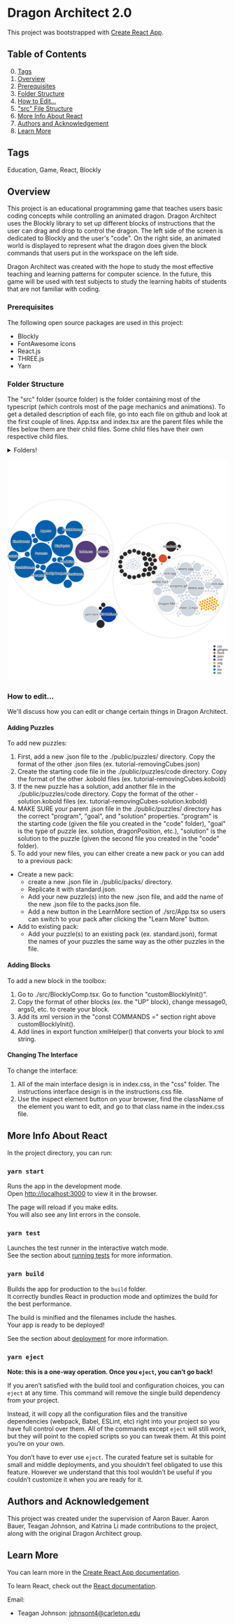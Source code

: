 # Dragon Architect 2.0

This project was bootstrapped with [Create React App](https://github.com/facebook/create-react-app).

## Table of Contents
0. [ Tags ](#tags)
1. [ Overview ](#overview)
2. [ Prerequisites ](#prereqs)
3. [ Folder Structure ](#files)
4. [ How to Edit... ](#howTo)
5. [ "src" File Structure ](#files)
6. [ More Info About React ](#availableScripts)
7. [ Authors and Acknowledgement ](#authAck)
8. [ Learn More ](#learnMore)

<a name="tags"></a>
## Tags

Education, Game, React, Blockly

<a name="overview"></a>
## Overview

This project is an educational programming game that teaches users basic coding concepts while controlling an animated dragon.
Dragon Architect uses the Blockly library to set up different blocks of instructions that the user can drag and drop to control the dragon.
The left side of the screen is dedicated to Blockly and the user's "code". On the right side, an animated world is displayed to represent what the dragon does given the block commands that users put in the workspace on the left side.

Dragon Architect was created with the hope to study the most effective teaching and learning patterns for computer science. In the future, this game will be used with test subjects to study the learning habits of students that are not familiar with coding.

<a name="prereqs"></a>
### Prerequisites

The following open source packages are used in this project:
* Blockly
* FontAwesome icons
* React.js
* THREE.js
* Yarn

<a name="files"></a>
### Folder Structure

The "src" folder (source folder) is the folder containing most of the typescript (which controls most of the page mechanics and animations). To get a detailed description of each file, go into each file on github and look at the first couple of lines. App.tsx and index.tsx are the parent files while the files below them are their child files. Some child files have their own respective child files.

<details>
<summary>Folders!</summary>
* "node_modules"
  * "public"
    * "media"
      * Contains many images and sounds
    * "packs"
      * packs.json
      * standard.json
      * test.json
    * "puzzles"
      * "code"
        * There are lots of ".kobold" files in the "code" folder. (Kobold is the name of Dragon Architect's programming language)
      * The rest of the files are .json files
    * index.html
    * manifest.json
    * robots.txt
    * "src"
      * "css"
        * index.css
        * instructions.css
      * App.tsx (NOT A FOLDER. Just sub-bulleted to show parent/child file relationship)
        * BlocklyComp.tsx
          * BlocklyExtensions.ts
        * Display.tsx
          * CameraPositioning.tsx
          * FontAwesomeIcons.tsx
          * Slider.tsx
        * Parser.ts
          * Parser.test.ts
        * Simulator.ts
          * Simulator.test.ts
      * index.tsx (NOT A FOLDER. Just sub-bulleted to show parent/child file relationship)
        * InstructionsGoal.tsx
        * PuzzleManager.ts
        * PuzzleSelect.tsx
        * PuzzleState.ts
        * react-app-env.d.ts
        * RunButton.tsx
        * StdLib.ts
        * Util.ts
        * WorldState.ts
    * .gitingnore
    * package.json
    * README.md
    * tsconfig.json
    * yarn-error.log
    * yarn.lock
</details>

![Visualization of the codebase](./diagram.svg)

<a name="howTo"></a>
### How to edit...

We'll discuss how you can edit or change certain things in Dragon Architect.

#### Adding Puzzles
To add new puzzles:
1. First, add a new .json file to the ./public/puzzles/ directory. Copy the format of the other .json files (ex. tutorial-removingCubes.json)
2. Create the starting code file in the ./public/puzzles/code directory. Copy the format of the other .kobold files (ex. tutorial-removingCubes.kobold)
3. If the new puzzle has a solution, add another file in the ./public/puzzles/code directory. Copy the format of the other -solution.kobold files (ex. tutorial-removingCubes-solution.kobold)
4. MAKE SURE your parent .json file in the ./public/puzzles/ directory has the correct "program", "goal", and "solution" properties. "program" is the starting code (given the file you created in the "code" folder), "goal" is the type of puzzle (ex. solution, dragonPosition, etc.), "solution" is the solution to the puzzle (given the second file you created in the "code" folder).
5. To add your new files, you can either create a new pack or you can add to a previous pack:
  * Create a new pack:
    * create a new .json file in ./public/packs/ directory.
    * Replicate it with standard.json.
    * Add your new puzzle(s) into the new .json file, and add the name of the new .json file to the packs.json file.
    * Add a new button in the LearnMore section of ./src/App.tsx so users can switch to your pack after clicking the "Learn More" button.
  * Add to existing pack:
    * Add your puzzle(s) to an existing pack (ex. standard.json), format the names of your puzzles the same way as the other puzzles in the file.

#### Adding Blocks
To add a new block in the toolbox:
1. Go to ./src/BlocklyComp.tsx. Go to function "customBlocklyInit()".
2. Copy the format of other blocks (ex. the "UP" block), change message0, args0, etc. to create your block.
3. Add its xml version in the "const COMMANDS =" section right above customBlocklyInit().
4. Add lines in export function xmlHelper() that converts your block to xml string.

#### Changing The Interface
To change the interface:
1. All of the main interface design is in index.css, in the "css" folder. The instructions interface design is in the instructions.css file.
2. Use the inspect element button on your browser, find the className of the element you want to edit, and go to that class name in the index.css file.

<a name="availableScripts"></a>
## More Info About React

In the project directory, you can run:

### `yarn start`

Runs the app in the development mode.\
Open [http://localhost:3000](http://localhost:3000) to view it in the browser.

The page will reload if you make edits.\
You will also see any lint errors in the console.

### `yarn test`

Launches the test runner in the interactive watch mode.\
See the section about [running tests](https://facebook.github.io/create-react-app/docs/running-tests) for more information.

### `yarn build`

Builds the app for production to the `build` folder.\
It correctly bundles React in production mode and optimizes the build for the best performance.

The build is minified and the filenames include the hashes.\
Your app is ready to be deployed!

See the section about [deployment](https://facebook.github.io/create-react-app/docs/deployment) for more information.

### `yarn eject`

**Note: this is a one-way operation. Once you `eject`, you can’t go back!**

If you aren’t satisfied with the build tool and configuration choices, you can `eject` at any time. This command will remove the single build dependency from your project.

Instead, it will copy all the configuration files and the transitive dependencies (webpack, Babel, ESLint, etc) right into your project so you have full control over them. All of the commands except `eject` will still work, but they will point to the copied scripts so you can tweak them. At this point you’re on your own.

You don’t have to ever use `eject`. The curated feature set is suitable for small and middle deployments, and you shouldn’t feel obligated to use this feature. However we understand that this tool wouldn’t be useful if you couldn’t customize it when you are ready for it.

<a name="authAck"></a>
## Authors and Acknowledgement

This project was created under the supervision of Aaron Bauer. Aaron Bauer, Teagan Johnson, and Katrina Li made contributions to the project, along with the original Dragon Architect group.

<a name="learnMore"></a>
## Learn More

You can learn more in the [Create React App documentation](https://facebook.github.io/create-react-app/docs/getting-started).

To learn React, check out the [React documentation](https://reactjs.org/).

Email:
* Teagan Johnson: johnsont4@carleton.edu
